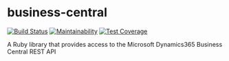 # business-central

[![Build Status](https://dev.azure.com/fivesenses/business-central/_apis/build/status/fivesenses.business-central)](https://dev.azure.com/fivesenses/business-central/_build/latest?definitionId=2)
[![Maintainability](https://api.codeclimate.com/v1/badges/f6fbe96abdd5ea3e9406/maintainability)](https://codeclimate.com/github/fivesenses/business-central/maintainability)
[![Test Coverage](https://api.codeclimate.com/v1/badges/f6fbe96abdd5ea3e9406/test_coverage)](https://codeclimate.com/github/fivesenses/business-central/test_coverage)

A Ruby library that provides access to the Microsoft Dynamics365 Business Central REST API
